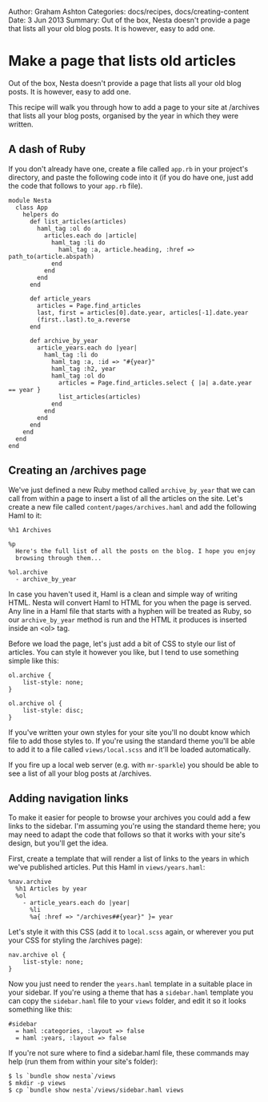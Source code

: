 Author: Graham Ashton
Categories: docs/recipes, docs/creating-content
Date: 3 Jun 2013
Summary: Out of the box, Nesta doesn't provide a page that lists all your old blog posts. It is however, easy to add one.

# Make a page that lists old articles

Out of the box, Nesta doesn't provide a page that lists all your old
blog posts. It is however, easy to add one.

This recipe will walk you through how to add a page to your site at
/archives that lists all your blog posts, organised by the year in which
they were written.

## A dash of Ruby

If you don't already have one, create a file called `app.rb` in your
project's directory, and paste the following code into it (if you do
have one, just add the code that follows to your `app.rb` file).

    module Nesta
      class App
        helpers do
          def list_articles(articles)
            haml_tag :ol do
              articles.each do |article|
                haml_tag :li do
                  haml_tag :a, article.heading, :href => path_to(article.abspath)
                end
              end
            end
          end

          def article_years
            articles = Page.find_articles
            last, first = articles[0].date.year, articles[-1].date.year
            (first..last).to_a.reverse
          end

          def archive_by_year
            article_years.each do |year|
              haml_tag :li do
                haml_tag :a, :id => "#{year}"
                haml_tag :h2, year
                haml_tag :ol do
                  articles = Page.find_articles.select { |a| a.date.year == year }
                  list_articles(articles)
                end
              end
            end
          end
        end
      end
    end

## Creating an /archives page

We've just defined a new Ruby method called `archive_by_year` that we can
call from within a page to insert a list of all the articles on the
site. Let's create a new file called `content/pages/archives.haml` and
add the following Haml to it:

    %h1 Archives

    %p
      Here's the full list of all the posts on the blog. I hope you enjoy
      browsing through them...

    %ol.archive
      - archive_by_year

In case you haven't used it, Haml is a clean and simple way of writing HTML.
Nesta will convert Haml to HTML for you when the page is served. Any
line in a Haml file that starts with a hyphen will be treated as Ruby,
so our `archive_by_year` method is run and the HTML it produces is
inserted inside an &lt;ol&gt; tag.

Before we load the page, let's just add a bit of CSS to style our list
of articles. You can style it however you like, but I tend to use
something simple like this:

    ol.archive {
        list-style: none;
    }

    ol.archive ol {
        list-style: disc;
    }

If you've written your own styles for your site you'll no doubt know
which file to add those styles to. If you're using the standard theme
you'll be able to add it to a file called `views/local.scss` and it'll
be loaded automatically.

If you fire up a local web server (e.g. with `mr-sparkle`) you should be
able to see a list of all your blog posts at /archives.

## Adding navigation links

To make it easier for people to browse your archives you could add a few
links to the sidebar. I'm assuming you're using the standard theme here;
you may need to adapt the code that follows so that it works with your
site's design, but you'll get the idea.

First, create a template that will render a list of links to the years
in which we've published articles. Put this Haml in `views/years.haml`:

    %nav.archive
      %h1 Articles by year
      %ol
        - article_years.each do |year|
          %li
          %a{ :href => "/archives##{year}" }= year

Let's style it with this CSS (add it to `local.scss` again, or wherever
you put your CSS for styling the /archives page):

    nav.archive ol {
        list-style: none;
    }

Now you just need to render the `years.haml` template in a suitable
place in your sidebar. If you're using a theme that has a `sidebar.haml`
template you can copy the `sidebar.haml` file to your `views` folder,
and edit it so it looks something like this:

    #sidebar
      = haml :categories, :layout => false
      = haml :years, :layout => false

If you're not sure where to find a sidebar.haml file, these commands may
help (run them from within your site's folder):

    $ ls `bundle show nesta`/views
    $ mkdir -p views
    $ cp `bundle show nesta`/views/sidebar.haml views
